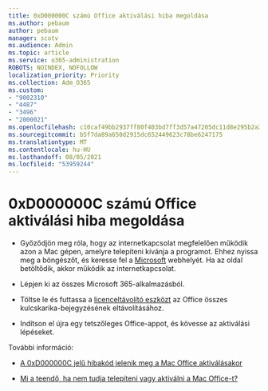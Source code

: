 ```yaml
---
title: 0xD000000C számú Office aktiválási hiba megoldása
ms.author: pebaum
author: pebaum
manager: scotv
ms.audience: Admin
ms.topic: article
ms.service: o365-administration
ROBOTS: NOINDEX, NOFOLLOW
localization_priority: Priority
ms.collection: Adm_O365
ms.custom:
- "9002310"
- "4487"
- "3496"
- "2000021"
ms.openlocfilehash: c10caf49bb2937ff80f403bd7ff3d57a47205dc11d8e295b2a34ddacf0eacfad
ms.sourcegitcommit: b5f7da89a650d2915dc652449623c78be6247175
ms.translationtype: MT
ms.contentlocale: hu-HU
ms.lasthandoff: 08/05/2021
ms.locfileid: "53959244"
---
```

# <a name="resolve-office-activation-error-0xd000000c"></a>0xD000000C számú Office aktiválási hiba megoldása

- Győződjön meg róla, hogy az internetkapcsolat megfelelően működik azon a Mac gépen, amelyre telepíteni kívánja a programot. Ehhez nyissa meg a böngészőt, és keresse fel a [Microsoft](https://www.microsoft.com) webhelyét. Ha az oldal betöltődik, akkor működik az internetkapcsolat.

- Lépjen ki az összes Microsoft 365-alkalmazásból.

- Töltse le és futtassa a [licenceltávolító eszközt](https://go.microsoft.com/fwlink/?linkid=849815) az Office összes kulcskarika-bejegyzésének eltávolításához.

- Indítson el újra egy tetszőleges Office-appot, és kövesse az aktiválási lépéseket.

További információ:

- [A 0xD000000C jelű hibakód jelenik meg a Mac Office aktiválásakor](https://support.office.com/article/error-0xd000000c-when-activating-office-for-mac-da865931-4658-4829-ba2d-8133390c6d25)

- [Mi a teendő, ha nem tudja telepíteni vagy aktiválni a Mac Office-t?](https://support.office.com/article/what-to-try-if-you-can-t-install-or-activate-office-for-mac-5efba2b4-b1e6-4e5f-bf3c-6ab945d03dea)
